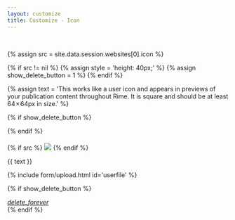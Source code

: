 ```yaml
---
layout: customize
title: Customize - Icon
---
```


<br>

{% assign src = site.data.session.websites[0].icon %}

{% if src != nil  %}
{% assign style = 'height: 40px;' %}
{% assign show_delete_button = 1 %}
{% endif %}

{% assign text = 'This works like a user icon and appears in previews of your publication content throughout Rime. It is square and should be at least 64 × 64px in size.' %}

{% if show_delete_button %}
<!-- Icon button -->

{% endif %}

{% if src %}
<img src="{{ src }}" style="{{ style }} padding-bottom: 20px; padding-top: 5px;" />
{% endif %}

<p>{{ text }}</p>

{% include form/upload.html id='userfile' %}

{% if show_delete_button %}
<div class="mdl-card__menu">
    <a id="delete_forever" href="#" class="mdl-button mdl-button--icon mdl-js-button mdl-js-ripple-effect">
        <i class="material-icons">delete_forever</i>
    </a>
</div>
{% endif %}